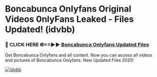 # Boncabunca Onlyfans Original Videos 0nlyFans Leaked - Files Updated! (idvbb)

<h3>🔴 CLICK HERE 🌐==►► <a href="https://tinyurl.com/ehrbuxhb" rel="nofollow">Boncabunca Onlyfans Updated Files</a></h3>

Get Boncabunca Onlyfans and all content. Now you can access all videos and pictures of Boncabunca Onlyfans. New Updated Files 2025!

[![idvbb](https://i.imgur.com/lVYEuWS.gif)](https://tinyurl.com/ehrbuxhb)
